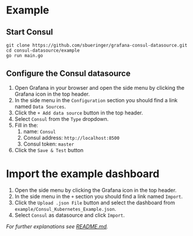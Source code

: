 
# Example

## Start Consul

````
git clone https://github.com/sbueringer/grafana-consul-datasource.git
cd consul-datasource/example
go run main.go
````

## Configure the Consul datasource

1. Open Grafana in your browser and open the side menu by clicking the Grafana icon in the top header.
2. In the side menu in the `Configuration` section you should find a link named `Data Sources`.
3. Click the `+ Add data source` button in the top header.
4. Select `Consul` from the `Type` dropdown.
5. Fill in the:
    1. name: `Consul`
    2. Consul address: `http://localhost:8500`
    3. Consul token: `master`
6. Click the `Save & Test` button
 
# Import the example dashboard
 
1. Open the side menu by clicking the Grafana icon in the top header.
2. In the side menu in the `+` section you should find a link named `Import`.
3. Click the `Upload .json File` button and select the dashboard from `example/Consul_Kubernetes_Example.json`.
4. Select `Consul` as datasource and click `Import`.

*For further explanations see [README.md](https://github.com/sbueringer/grafana-consul-datasource/).*
